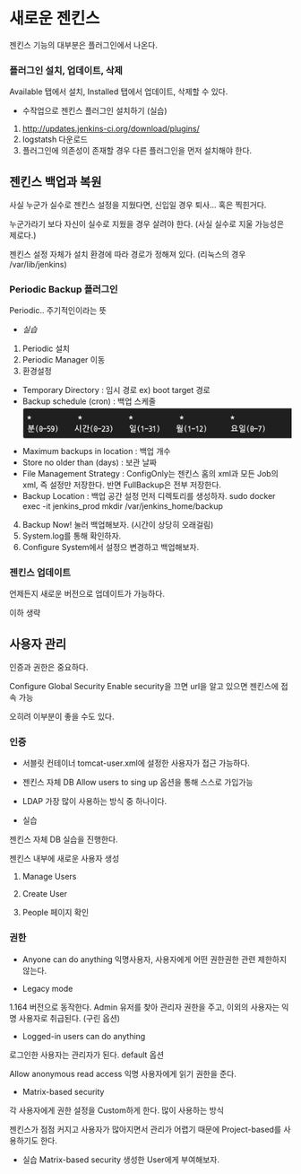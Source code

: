 # 새로운 젠킨스

젠킨스 기능의 대부분은 플러그인에서 나온다. 

### 플러그인 설치, 업데이트, 삭제

Available 탭에서 설치, Installed 탭에서 업데이트, 삭제할 수 있다. 

- 수작업으로 젠킨스 플러그인 설치하기 (실습)
1. http://updates.jenkins-ci.org/download/plugins/
2. logstatsh 다운로드 
3. 플러그인에 의존성이 존재할 경우 다른 플러그인을 먼저 설치해야 한다. 
  
  
## 젠킨스 백업과 복원

사실 누군가 실수로 젠킨스 설정을 지웠다면, 신입일 경우 퇴사... 혹은 찍힌거다.

누군가라기 보다 자신이 실수로 지웠을 경우 살려야 한다. (사실 실수로 지울 가능성은 제로다.)

젠킨스 설정 자체가 설치 환경에 따라 경로가 정해져 있다. (리눅스의 경우 /var/lib/jenkins)


### Periodic Backup 플러그인

Periodic.. 주기적인이라는 뜻

- *실습* 
1. Periodic 설치
2. Periodic Manager 이동
3. 환경설정	
 - Temporary Directory : 임시 경로 ex) boot target 경로
 - Backup schedule (cron) : 백업 스케줄
![oven](doc/img/cron.png)
 - Maximum backups in location : 백업 개수
 - Store no older than (days) : 보관 날짜
 - File Management Strategy : ConfigOnly는 젠킨스 홈의 xml과 모든 Job의 xml, 즉 설정만 저장한다. 반면 FullBackup은 전부 저장한다.
 - Backup Location : 백업 공간 설정
  먼저 디렉토리를 생성하자. sudo docker exec -it jenkins_prod mkdir /var/jenkins_home/backup
 4. Backup Now! 눌러 백업해보자. (시간이 상당히 오래걸림)
 5. System.log를 통해 확인하자.
 6. Configure System에서 설정으 변경하고 백업해보자.

### 젠킨스 업데이트

언제든지 새로운 버전으로 업데이트가 가능하다.

이하 생략

## 사용자 관리 

인증과 권한은 중요하다.

Configure Global Security Enable security을 끄면 url을 알고 있으면 젠킨스에 접속 가능

오히려 이부분이 좋을 수도 있다.

### 인증

- 서블릿 컨테이너 
tomcat-user.xml에 설정한 사용자가 접근 가능하다.

- 젠킨스 자체 DB
Allow users to sing up 옵션을 통해 스스로 가입가능

- LDAP
가장 많이 사용하는 방식 중 하나이다. 


- 실습 

젠킨스 자체 DB 실습을 진행한다. 

젠킨스 내부에 새로운 사용자 생성

1. Manage Users 

2. Create User

3. People 페이지 확인


### 권한

- Anyone can do anything
익명사용자, 사용자에게 어떤 권한권한 관련 제한하지 않는다. 

- Legacy mode

1.164 버전으로 동작한다. Admin 유저를 찾아 관리자 권한을 주고, 이외의 사용자는 익명 사용자로 취급된다. (구린 옵션)

- Logged-in users can do anything

로그인한 사용자는 관리자가 된다. default 옵션

Allow anonymous read access 익명 사용자에게 읽기 권한을 준다.

- Matrix-based security

각 사용자에게 권한 설정을 Custom하게 한다. 많이 사용하는 방식

젠킨스가 점점 커지고 사용자가 많아지면서 관리가 어렵기 때문에 Project-based를 사용하기도 한다.

- 실습 
Matrix-based security 생성한 User에게 부여해보자.



